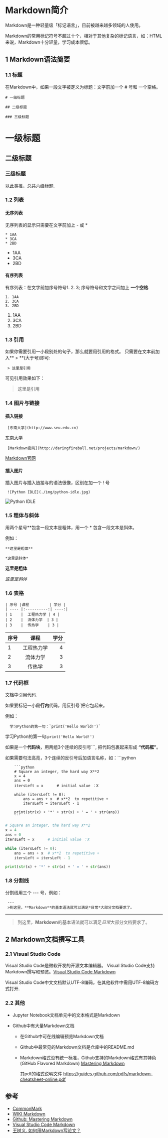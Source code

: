 # Markdown简介

Markdown是一种轻量级「标记语言」，目前被越来越多领域的人使用。

Markdown的常用标记符号不超过十个，相对于其他复杂的标记语言，如：HTML来说，Markdown十分轻量，学习成本很低。

## 1 Markdown语法简要

### 1.1 标题

在Markdown中，如果一段文字被定义为标题：文字前加一个 # 号和 一个空格。

    # 一级标题

    ## 二级标题

    ### 三级标题

# 一级标题

## 二级标题

### 三级标题

以此类推，总共六级标题.

### 1.2 列表

#### 无序列表

无序列表的显示只需要在文字前加上 - 或 * 

    * 1AA
    * 3CA
    * 2BD

* 1AA
* 3CA
* 2BD

#### 有序列表

有序列表：在文字前加序号符号1. 2. 3; 序号符号和文字之间加上 **一个空格**.

    1. 1AA
    2. 3CA
    3. 2BD

1. 1AA
2. 3CA
3. 2BD

### 1.3 引用

如果你需要引用一小段别处的句子，那么就要用引用的格式。
只需要在文本前加入** > **(大于号)即可:

     > 这里是引用

 可见引用效果如下：

> 这里是引用

### 1.4 图片与链接

#### 插入链接

```
 [东南大学](http://www.seu.edu.cn)
```
[东南大学](http://www.seu.edu.cn)

     [Markdown官网](http://daringfireball.net/projects/markdown/)
[Markdown官网](http://daringfireball.net/projects/markdown/)

#### 插入图片

插入图片与插入链接与的语法很像，区别在加一个 ! 号

     ![Python IDLE](./img/python-idle.jpg)

![Python IDLE](./img/python-idle.jpg)

### 1.5 粗体与斜体

用两个星号**包含一段文本是粗体，用一个 * 包含一段文本是斜体。

例如：

    **这里是粗体**  

    *这里是斜体*

**这里是粗体**  

*这里是斜体*

### 1.6 表格

    | 序号 |课程         | 学分 |
    | ---- |:----------:| ----:|
    | 1    |  工程热力学 | 4 |
    | 2    |  流体力学  | 3 |
    | 3    |  传热学    | 3 |


| 序号 |课程         | 学分 |
| ---- |:----------:| ----:|
| 1    |  工程热力学 | 4 |
| 2    |  流体力学  | 3 |
| 3    |  传热学    | 3 |

### 1.7 代码框

文档中引用代码.

如果要标记一小段**行内**代码，用反引号`把它包起来。

例如：
       
      学习Python的第一句：`print('Hello World!')`

学习Python的第一句:`print('Hello World!')`

如果是一个**代码块**，用两组3个连续的反引号```, 把代码包裹起来形成 **“代码框”**。 

如果需要句法高亮，3个连续的反引号后加语言名称，如：```python


        ```python
        # Square an integer, the hard way X**2
        x = 4  
        ans = 0   
        itersLeft = x      # initial value ：X

        while (itersLeft != 0):
            ans = ans + x  # x**2  to repetitive +
            itersLeft = itersLeft - 1  

        print(str(x) + '*' + str(x) + ' = ' + str(ans))   
        ```

```python
# Square an integer, the hard way X**2
x = 4  
ans = 0   
itersLeft = x      # initial value ：X

while (itersLeft != 0):
    ans = ans + x  # x**2  to repetitive +
    itersLeft = itersLeft - 1  

print(str(x) + '*' + str(x) + ' = ' + str(ans)) 
```

### 1.8 分割线

分割线用三个 --- 号，例如：

     ---
     >到这里，**Markdown**的基本语法就可以满足*日常*大部分文档要求了。

---
 >到这里，**Markdown**的基本语法就可以满足*日常*大部分文档要求了。


## 2 Markdown文档撰写工具

### 2.1 Visual Studio Code

Visual Studio Code是微软开发的开源文本编辑器。 Visual Studio Code支持Markdown撰写和预览。[Visual Studio Code Markdown](https://code.visualstudio.com/docs/languages/markdown/)

Visual Studio Code中文文档默认UTF-8编码，在其他软件中需用UTF-8编码方式打开.

### 2.2 其他

* Jupyter Notebook文档单元中的文本格式是Markdown

* Github中有大量Markdown文档

  * 在Github中可在线编辑预览Markdown文档
  
  * Github中最常见的Markdown文档是仓库中的README.md

  * Markdown格式没有统一标准，Github支持的Markdown格式有其特色(GitHub Flavored Markdown) [Mastering Markdown](https://guides.github.com/features/mastering-markdown/) 
   
    其pdf的格式说明文件
   https://guides.github.com/pdfs/markdown-cheatsheet-online.pdf

## 参考

* [CommonMark](http://commonmark.org/)
* [WIKI Markdown](https://en.wikipedia.org/wiki/Markdown)
* [Github: Mastering Markdown](https://guides.github.com/features/mastering-markdown/)
* [Visual Studio Code Markdown](https://code.visualstudio.com/docs/languages/markdown/)
* [王树义. 如何用Markdown写论文？](http://blog.sciencenet.cn/blog-377709-1088215.html)

